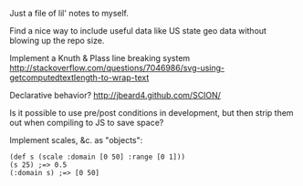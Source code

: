 Just a file of lil' notes to myself.


Find a nice way to include useful data like US state geo data without blowing up the repo size.


Implement a Knuth & Plass line breaking system
  http://stackoverflow.com/questions/7046986/svg-using-getcomputedtextlength-to-wrap-text


Declarative behavior?
  http://jbeard4.github.com/SCION/


Is it possible to use pre/post conditions in development, but then strip them out when compiling to JS to save space?


Implement scales, &c. as "objects":

    (def s (scale :domain [0 50] :range [0 1]))
    (s 25) ;=> 0.5
    (:domain s) ;=> [0 50]

  


